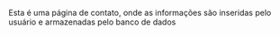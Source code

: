 Esta é uma página de contato, onde as informações são inseridas pelo usuário e armazenadas pelo banco de dados